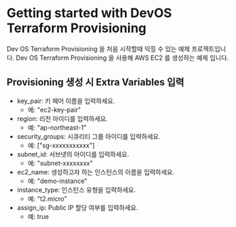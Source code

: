 # Getting started with DevOS Terraform Provisioning

Dev OS Terraform Provisioning 을 처음 시작할때 익힐 수 있는 예제 프로젝트입니다.
Dev OS Terraform Provisioning 을 사용해 AWS EC2 를 생성하는 예제 입니다.

## Provisioning 생성 시 Extra Variables 입력
- key_pair: 키 페어 이름을 입력하세요. 
  - 예: "ec2-key-pair"
- region: 리전 아이디를 입력하세요. 
  - 예: "ap-northeast-1"
- security_groups: 시큐리티 그룹 아이디를 입력하세요. 
  - 예: ["sg-xxxxxxxxxxx"]
- subnet_id: 서브넷의 아이디를 입력하세요.
  - 예: "subnet-xxxxxxxx"
- ec2_name: 생성하고자 하는 인스턴스의 이름을 입력하세요.
  - 예: "demo-instance"
- instance_type: 인스턴스 유형을 입력하세요. 
  - 예: "t2.micro"
- assign_ip: Public IP 할당 여부를 입력하세요.
  - 예: true
                    
